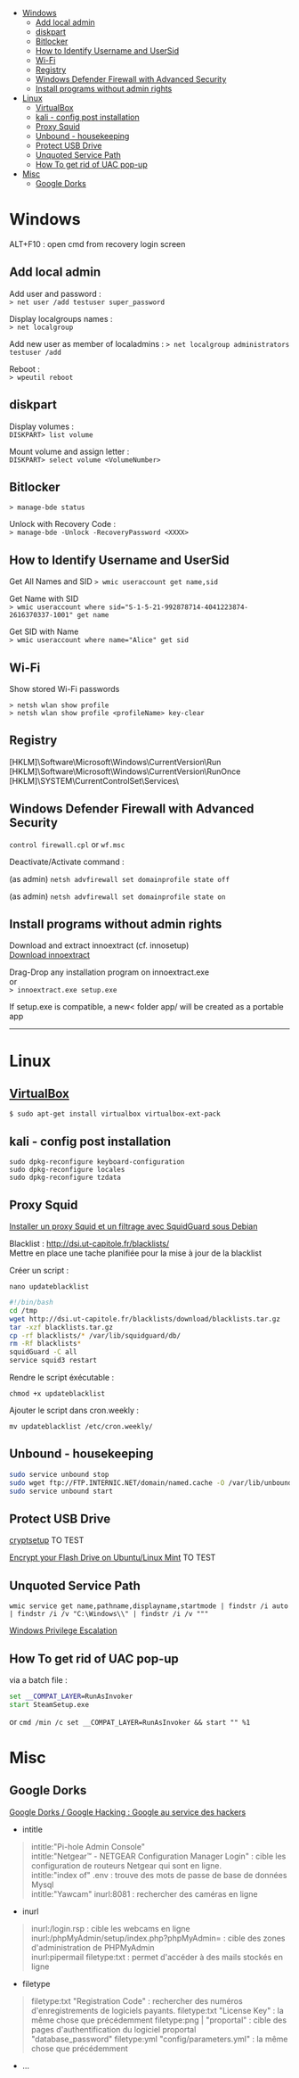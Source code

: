 <!-- TOC start (generated with https://github.com/derlin/bitdowntoc) -->

- [Windows](#windows)
   * [Add local admin](#add-local-admin)
   * [diskpart](#diskpart)
   * [Bitlocker](#bitlocker)
   * [How to Identify Username and UserSid](#how-to-identify-username-and-usersid)
   * [Wi-Fi](#wi-fi)
   * [Registry](#registry)
   * [Windows Defender Firewall with Advanced Security](#windows-defender-firewall-with-advanced-security)
   * [Install programs without admin rights](#install-programs-without-admin-rights)
- [Linux](#linux)
   * [VirtualBox  ](#virtualbox)
   * [kali - config post installation  ](#kali-config-post-installation)
   * [Proxy Squid](#proxy-squid)
   * [Unbound - housekeeping](#unbound-housekeeping)
   * [Protect USB Drive ](#protect-usb-drive)
   * [Unquoted Service Path](#unquoted-service-path)
   * [How To get rid of UAC pop-up](#how-to-get-rid-of-uac-pop-up)
- [Misc](#misc)
   * [Google Dorks](#google-dorks)
  
<!-- TOC end -->

<!-- TOC --><a name="windows"></a>
# Windows

ALT+F10 : open cmd from recovery login screen

<!-- TOC --><a name="add-local-admin"></a>
## Add local admin

Add user and password :  
`> net user /add testuser super_password`  

Display localgroups names :   
`> net localgroup`  

Add new user as member of localadmins : 
`> net localgroup administrators testuser /add`  

Reboot :  
`> wpeutil reboot`  

<!-- TOC --><a name="diskpart"></a>
## diskpart

Display volumes :  
`DISKPART> list volume`  

Mount volume and assign letter :  
`DISKPART> select volume <VolumeNumber>`  

<!-- TOC --><a name="bitlocker"></a>
## Bitlocker

`> manage-bde status`  

Unlock with Recovery Code :  
`> manage-bde -Unlock -RecoveryPassword <XXXX>`    


<!-- TOC --><a name="how-to-identify-username-and-usersid"></a>
## How to Identify Username and UserSid
Get All Names and SID
`> wmic useraccount get name,sid`  

Get Name with SID  
`> wmic useraccount where sid="S-1-5-21-992878714-4041223874-2616370337-1001" get name`  

Get SID with Name  
`> wmic useraccount where name="Alice" get sid`

<!-- TOC --><a name="wi-fi"></a>
## Wi-Fi

Show stored Wi-Fi passwords  

`> netsh wlan show profile`  
`> netsh wlan show profile <profileName> key-clear`  

<!-- TOC --><a name="registry"></a>
## Registry

[HKLM]\Software\Microsoft\Windows\CurrentVersion\Run  
[HKLM]\Software\Microsoft\Windows\CurrentVersion\RunOnce  
[HKLM]\SYSTEM\CurrentControlSet\Services\  

<!-- TOC --><a name="windows-defender-firewall-with-advanced-security"></a>
## Windows Defender Firewall with Advanced Security

`control firewall.cpl` or `wf.msc`  

Deactivate/Activate command :  

(as admin)
`netsh advfirewall set domainprofile state off`    

(as admin)
`netsh advfirewall set domainprofile state on`  

## Install programs without admin rights

Download and extract innoextract (cf. innosetup)  
[Download innoextract](https://constexpr.org/innoextract/)  

Drag-Drop any installation program on innoextract.exe  
or  
`> innoextract.exe setup.exe`  

If setup.exe is compatible, a new< folder app/  will be created as a portable app  

---

<!-- TOC --><a name="linux"></a>
# Linux

<!-- TOC --><a name="virtualbox"></a>
## [VirtualBox](https://linuxhint.com/install-virtualbox-linux-mint/)  

`$ sudo apt-get install virtualbox virtualbox-ext-pack`  

<!-- TOC --><a name="kali-config-post-installation"></a>
## kali - config post installation  

```shell
sudo dpkg-reconfigure keyboard-configuration
sudo dpkg-reconfigure locales
sudo dpkg-reconfigure tzdata
```

<!-- TOC --><a name="proxy-squid"></a>
## Proxy Squid

[Installer un proxy Squid et un filtrage avec SquidGuard sous Debian](https://memo-linux.com/installer-un-proxy-squid-et-un-filtrage-avec-squidguard-sous-debian/)  

Blacklist : http://dsi.ut-capitole.fr/blacklists/   
Mettre en place une tache planifiée pour la mise à jour de la blacklist

Créer un script :

`nano updateblacklist`  

```bash
#!/bin/bash
cd /tmp
wget http://dsi.ut-capitole.fr/blacklists/download/blacklists.tar.gz
tar -xzf blacklists.tar.gz
cp -rf blacklists/* /var/lib/squidguard/db/
rm -Rf blacklists*
squidGuard -C all
service squid3 restart
```

Rendre le script éxécutable :  

`chmod +x updateblacklist`  

Ajouter le script dans cron.weekly :  

`mv updateblacklist /etc/cron.weekly/`  

<!-- TOC --><a name="unbound-housekeeping"></a>
## Unbound - housekeeping

```bash
sudo service unbound stop
sudo wget ftp://FTP.INTERNIC.NET/domain/named.cache -O /var/lib/unbound/root.hints
sudo service unbound start
```

<!-- TOC --><a name="protect-usb-drive"></a>
## Protect USB Drive 

[cryptsetup](https://www.linuxtricks.fr/wiki/cryptsetup-creer-une-cle-ou-un-disque-usb-chiffree) TO TEST  

[Encrypt your Flash Drive on Ubuntu/Linux Mint](https://www.noobslab.com/2012/03/encrypt-your-flash-drive-on-ubuntulinux.html) TO TEST  

<!-- TOC --><a name="unquoted-service-path"></a>
## Unquoted Service Path

`wmic service get name,pathname,displayname,startmode | findstr /i auto | findstr /i /v "C:\Windows\\" | findstr /i /v """`  

[Windows Privilege Escalation](https://medium.com/@SumitVerma101/windows-privilege-escalation-part-1-unquoted-service-path-c7a011a8d8ae)

<!-- TOC --><a name="how-to-install-any-software-without-admin-rights"></a>
## How To get rid of UAC pop-up

via a batch file :  
```cmd
set __COMPAT_LAYER=RunAsInvoker
start SteamSetup.exe
```
or
`cmd /min /c set __COMPAT_LAYER=RunAsInvoker && start "" %1`  

# Misc

## Google Dorks

[Google Dorks / Google Hacking : Google au service des hackers](https://www.securiteinfo.com/attaques/hacking/google-dorks-et-google-hacking.shtml)  

- intitle
> intitle:"Pi-hole Admin Console"   
> intitle:"Netgear™ - NETGEAR Configuration Manager Login" : cible les configuration de routeurs Netgear qui sont en ligne.  
> intitle:"index of" .env : trouve des mots de passe de base de données Mysql  
> intitle:"Yawcam" inurl:8081 : rechercher des caméras en ligne  

- inurl
> inurl:/login.rsp : cible les webcams en ligne   
> inurl:/phpMyAdmin/setup/index.php?phpMyAdmin= : cible des zones d'administration de PHPMyAdmin  
> inurl:pipermail filetype:txt : permet d'accéder à des mails stockés en ligne  

- filetype
> filetype:txt "Registration Code" : rechercher des numéros d'enregistrements de logiciels payants.
> filetype:txt "License Key" : la même chose que précédemment
> filetype:png | "proportal" : cible des pages d'authentification du logiciel proportal  
> "database_password" filetype:yml "config/parameters.yml" : la même chose que précédemment
- ...
